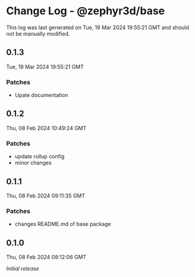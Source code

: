 # Change Log - @zephyr3d/base

This log was last generated on Tue, 19 Mar 2024 19:55:21 GMT and should not be manually modified.

## 0.1.3
Tue, 19 Mar 2024 19:55:21 GMT

### Patches

- Upate documentation

## 0.1.2
Thu, 08 Feb 2024 10:49:24 GMT

### Patches

- update rollup config
- minor changes

## 0.1.1
Thu, 08 Feb 2024 09:11:35 GMT

### Patches

- changes README.md of base package

## 0.1.0
Thu, 08 Feb 2024 08:12:06 GMT

_Initial release_

